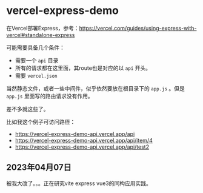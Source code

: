 # vercel-express-demo

在Vercel部署Express，参考：<https://vercel.com/guides/using-express-with-vercel#standalone-express>

可能需要具备几个条件：

* 需要一个 `api` 目录
* 所有的请求都在这里面，其route也是对应的以 `api` 开头。
* 需要 `vercel.json`

当然静态文件，或者一些中间件，似乎依然要放在根目录下的 `app.js` 。但是 `app.js` 里面写的路由请求没有作用。

差不多就这些了。

比如我这个例子可访问路径：

* https://vercel-express-demo-api.vercel.app/api
* https://vercel-express-demo-api.vercel.app/api/item/4
* https://vercel-express-demo-api.vercel.app/api/test2

## 2023年04月07日

被我大改了。。。正在研究vite express vue3的同构应用实践。
